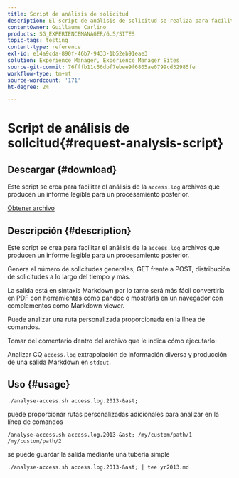```yaml
---
title: Script de análisis de solicitud
description: El script de análisis de solicitud se realiza para facilitar el análisis de los archivos access.log y producir un informe legible para un procesamiento posterior
contentOwner: Guillaume Carlino
products: SG_EXPERIENCEMANAGER/6.5/SITES
topic-tags: testing
content-type: reference
exl-id: e14a9cda-890f-46b7-9433-1b52eb91eae3
solution: Experience Manager, Experience Manager Sites
source-git-commit: 76fffb11c56dbf7ebee9f6805ae0799cd32985fe
workflow-type: tm+mt
source-wordcount: '171'
ht-degree: 2%

---
```


# Script de análisis de solicitud{#request-analysis-script}

## Descargar {#download}

Este script se crea para facilitar el análisis de la `access.log` archivos que producen un informe legible para un procesamiento posterior.

[Obtener archivo](assets/analyse-access.sh)

## Descripción {#description}

Este script se crea para facilitar el análisis de la `access.log` archivos que producen un informe legible para un procesamiento posterior.

Genera el número de solicitudes generales, GET frente a POST, distribución de solicitudes a lo largo del tiempo y más.

La salida está en sintaxis Markdown por lo tanto será más fácil convertirla en PDF con herramientas como pandoc o mostrarla en un navegador con complementos como Markdown viewer.

Puede analizar una ruta personalizada proporcionada en la línea de comandos.

Tomar del comentario dentro del archivo que le indica cómo ejecutarlo:

Analizar CQ `access.log` extrapolación de información diversa y producción de una salida Markdown en `stdout`.

## Uso {#usage}

`./analyse-access.sh access.log.2013-&ast;`

puede proporcionar rutas personalizadas adicionales para analizar en la línea de comandos

`/analyse-access.sh access.log.2013-&ast; /my/custom/path/1 /my/custom/path/2`

se puede guardar la salida mediante una tubería simple

`./analyse-access.sh access.log.2013-&ast; | tee yr2013.md`
